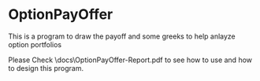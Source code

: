 # OptionPayOffer
This is a program to draw the payoff and some greeks to help anlayze option portfolios

Please Check \docs\OptionPayOffer-Report.pdf to see how to use and how to design this program.